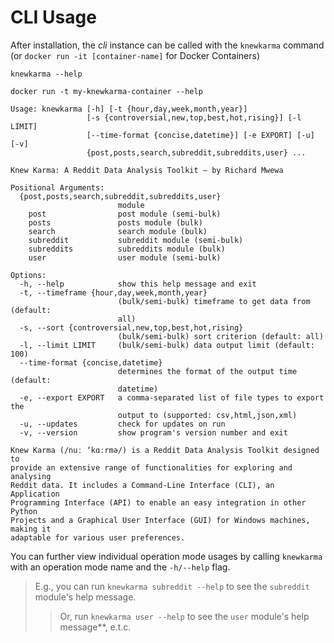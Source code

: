 # CLI Usage

After installation, the *cli* instance can be called with the `knewkarma` command (or `docker run -it [container-name]`
for Docker Containers)

```commandline
knewkarma --help
```

```commandline
docker run -t my-knewkarma-container --help
```

```commandline
Usage: knewkarma [-h] [-t {hour,day,week,month,year}]
                 [-s {controversial,new,top,best,hot,rising}] [-l LIMIT]
                 [--time-format {concise,datetime}] [-e EXPORT] [-u] [-v]
                 {post,posts,search,subreddit,subreddits,user} ...

Knew Karma: A Reddit Data Analysis Toolkit — by Richard Mwewa

Positional Arguments:
  {post,posts,search,subreddit,subreddits,user}
                        module
    post                post module (semi-bulk)
    posts               posts module (bulk)
    search              search module (bulk)
    subreddit           subreddit module (semi-bulk)
    subreddits          subreddits module (bulk)
    user                user module (semi-bulk)

Options:
  -h, --help            show this help message and exit
  -t, --timeframe {hour,day,week,month,year}
                        (bulk/semi-bulk) timeframe to get data from (default:
                        all)
  -s, --sort {controversial,new,top,best,hot,rising}
                        (bulk/semi-bulk) sort criterion (default: all)
  -l, --limit LIMIT     (bulk/semi-bulk) data output limit (default: 100)
  --time-format {concise,datetime}
                        determines the format of the output time (default:
                        datetime)
  -e, --export EXPORT   a comma-separated list of file types to export the
                        output to (supported: csv,html,json,xml)
  -u, --updates         check for updates on run
  -v, --version         show program's version number and exit

Knew Karma (/nuː ‘kɑːrmə/) is a Reddit Data Analysis Toolkit designed to
provide an extensive range of functionalities for exploring and analysing
Reddit data. It includes a Command-Line Interface (CLI), an Application
Programming Interface (API) to enable an easy integration in other Python
Projects and a Graphical User Interface (GUI) for Windows machines, making it
adaptable for various user preferences.
```

You can further view individual operation mode usages by calling `knewkarma` with an operation mode name and
the `-h/--help` flag.


> E.g., you can run `knewkarma subreddit --help` to see the `subreddit` module's help message.
>> Or, run `knewkarma user --help` to see the `user` module's help message**, e.t.c.


